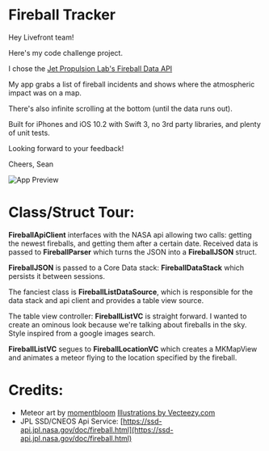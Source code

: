 # Fireball Tracker

Hey Livefront team!

Here's my code challenge project.

I chose the [Jet Propulsion Lab's Fireball Data API](https://ssd-api.jpl.nasa.gov/doc/fireball.html)

My app grabs a list of fireball incidents and shows where the atmospheric impact was on a map.

There's also infinite scrolling at the bottom (until the data runs out).

Built for iPhones and iOS 10.2 with Swift 3, no 3rd party libraries, and plenty of unit tests.

Looking forward to your feedback!

Cheers,
Sean

![App Preview](http://i.imgur.com/E0rWz1n.gif)

# Class/Struct Tour:
**FireballApiClient** interfaces with the NASA api allowing two calls: getting the newest fireballs, and getting them after a certain date. Received data is passed to **FireballParser** which turns the JSON into a **FireballJSON** struct.

**FireballJSON** is passed to a Core Data stack: **FireballDataStack** which persists it between sessions.

The fanciest class is **FireballListDataSource**, which is responsible for the data stack and api client and provides a table view source.

The table view controller: **FireballListVC** is straight forward. I wanted to create an ominous look because we're talking about fireballs in the sky. Style inspired from a google images search.

**FireballListVC** segues to **FireballLocationVC** which creates a MKMapView and animates a meteor flying to the location specified by the fireball.

# Credits:
* Meteor art by [momentbloom](https://www.vecteezy.com/vector-art/96764-meteor-shower-vector-illustration) [Illustrations by Vecteezy.com](https://www.vecteezy.com)
* JPL SSD/CNEOS Api Service: [https://ssd-api.jpl.nasa.gov/doc/fireball.html](https://ssd-api.jpl.nasa.gov/doc/fireball.html)